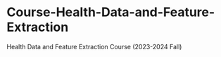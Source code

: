 # Course-Health-Data-and-Feature-Extraction
Health Data and Feature Extraction Course (2023-2024 Fall)
